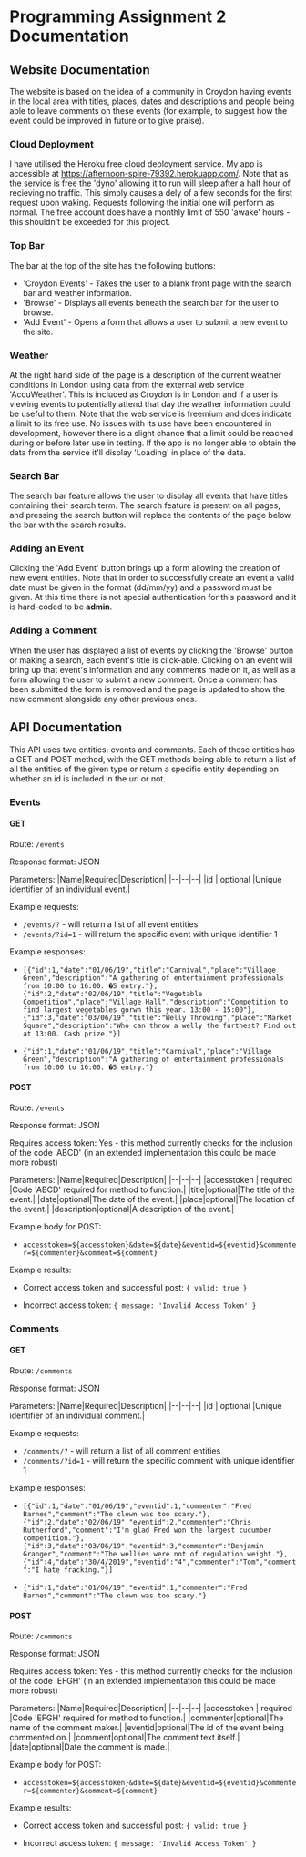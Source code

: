 # Programming Assignment 2 Documentation

## Website Documentation

The website is based on the idea of a community in Croydon having events in the local area with titles, places, dates and descriptions and people being able to leave comments on these events (for example, to suggest how the event could be improved in future or to give praise).

### Cloud Deployment
I have utilised the Heroku free cloud deployment service. My app is accessible at https://afternoon-spire-79392.herokuapp.com/. Note that as the service is free the 'dyno' allowing it to run will sleep after a half hour of recieving no traffic. This simply causes a dely of a few seconds for the first request upon waking. Requests following the initial one will perform as normal. The free account does have a monthly limit of 550 'awake' hours - this shouldn't be exceeded for this project.

###  Top Bar
The bar at the top of the site has the following buttons:

 - 'Croydon Events' - Takes the user to a blank front page with the search bar and weather information.
 - 'Browse' - Displays all events beneath the search bar for the user to browse.
 - 'Add Event' - Opens a form that allows a user to submit a new event to the site.
 
 ### Weather
 At the right hand side of the page is a description of the current weather conditions in London using data from the external web service 'AccuWeather'.
 This is included as Croydon is in London and if a user is viewing events to potentially attend that day the weather information could be useful to them. Note that the web service is freemium and does indicate a limit to its free use. No issues with its use have been encountered in development, however there is a slight chance that a limit could be reached during or before later use in testing. If the app is no longer able to obtain the data from the service it'll display 'Loading' in place of the data.
 
###  Search Bar
The search bar feature allows the user to display all events that have titles containing their search term. The search feature is present on all pages, and pressing the search button will replace the contents of the page below the bar with the search results.

###  Adding an Event

Clicking the 'Add Event' button brings up a form allowing the creation of new event entities. Note that in order to successfully create an event a valid date must be given in the format (dd/mm/yy) and a password must be given. At this time there is not special authentication for this password and it is hard-coded to be **admin**.

###  Adding a Comment

When the user has displayed a list of events by clicking the 'Browse' button or making a search, each event's title is click-able. Clicking on an event will bring up that event's information and any comments made on it, as well as a form allowing the user to submit a new comment. Once a comment has been submitted the form is removed and the page is updated to show the new comment alongside any other previous ones.

##  API Documentation

This API uses two entities: events and comments. Each of these entities has a GET and POST method, with the GET methods being able to return a list of all the entities of the given type or return a specific entity depending on whether an id is included in the url or not.

### Events
#### GET
Route: `/events`

Response format: JSON

Parameters:
|Name|Required|Description|
|--|--|--|
|id  | optional |Unique identifier of an individual event.|

Example requests:

 - `/events/?` - will return a list of all event entities
 - `/events/?id=1` - will return the specific event with unique identifier 1

Example responses:

 - `[{"id":1,"date":"01/06/19","title":"Carnival","place":"Village Green","description":"A gathering of entertainment professionals from 10:00 to 16:00. �5 entry."},{"id":2,"date":"02/06/19","title":"Vegetable Competition","place":"Village Hall","description":"Competition to find largest vegetables gorwn this year. 13:00 - 15:00"},{"id":3,"date":"03/06/19","title":"Welly Throwing","place":"Market Square","description":"Who can throw a welly the furthest? Find out at 13:00. Cash prize."}]`
 
 - `{"id":1,"date":"01/06/19","title":"Carnival","place":"Village Green","description":"A gathering of entertainment professionals from 10:00 to 16:00. �5 entry."}`

#### POST
Route: `/events`

Response format: JSON

Requires access token: Yes - this method currently checks for the inclusion of the code 'ABCD' (in an extended implementation this could be made more robust)

Parameters:
|Name|Required|Description|
|--|--|--|
|accesstoken  | required |Code 'ABCD' required for method to function.|
|title|optional|The title of the event.|
|date|optional|The date of the event.|
|place|optional|The location of the event.|
|description|optional|A description of the event.|

Example body for POST:

 - `accesstoken=${accesstoken}&date=${date}&eventid=${eventid}&commenter=${commenter}&comment=${comment}`

Example results:

 - Correct access token and successful post: `{ valid: true }`
 
 - Incorrect access token: `{ message: 'Invalid Access Token' }`

### Comments
#### GET
Route: `/comments`

Response format: JSON

Parameters:
|Name|Required|Description|
|--|--|--|
|id  | optional |Unique identifier of an individual comment.|

Example requests:

 - `/comments/?` - will return a list of all comment entities
 - `/comments/?id=1` - will return the specific comment with unique identifier 1

Example responses:

 - `[{"id":1,"date":"01/06/19","eventid":1,"commenter":"Fred Barnes","comment":"The clown was too scary."},{"id":2,"date":"02/06/19","eventid":2,"commenter":"Chris Rutherford","comment":"I'm glad Fred won the largest cucumber competition."},{"id":3,"date":"03/06/19","eventid":3,"commenter":"Benjamin Granger","comment":"The wellies were not of regulation weight."},{"id":4,"date":"30/4/2019","eventid":"4","commenter":"Tom","comment":"I hate fracking."}]`
 
 - `{"id":1,"date":"01/06/19","eventid":1,"commenter":"Fred Barnes","comment":"The clown was too scary."}`

#### POST
Route: `/comments`

Response format: JSON

Requires access token: Yes - this method currently checks for the inclusion of the code 'EFGH' (in an extended implementation this could be made more robust)

Parameters:
|Name|Required|Description|
|--|--|--|
|accesstoken  | required |Code 'EFGH' required for method to function.|
|commenter|optional|The name of the comment maker.|
|eventid|optional|The id of the event being commented on.|
|comment|optional|The comment text itself.|
|date|optional|Date the comment is made.|

Example body for POST:

 - `accesstoken=${accesstoken}&date=${date}&eventid=${eventid}&commenter=${commenter}&comment=${comment}`

Example results:

 - Correct access token and successful post: `{ valid: true }`
 
 - Incorrect access token: `{ message: 'Invalid Access Token' }`

